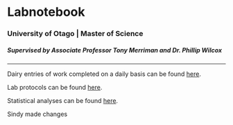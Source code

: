 # Labnotebook
### University of Otago | Master of Science  
##### *Supervised by Associate Professor Tony Merriman and Dr. Phillip Wilcox* 

--------------

Dairy entries of work completed on a daily basis can be found [here](/Diary).

Lab protocols can be found [here](/Protocols).

Statistical analyses can be found [here](/Analyses).

Sindy made changes
